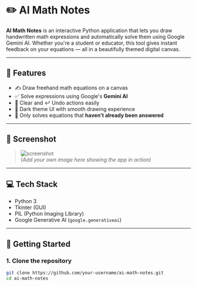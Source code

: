 # ✏️ AI Math Notes

**AI Math Notes** is an interactive Python application that lets you draw handwritten math expressions and automatically solve them using Google Gemini AI. Whether you're a student or educator, this tool gives instant feedback on your equations — all in a beautifully themed digital canvas.

---

## 🧠 Features

- ✍️ Draw freehand math equations on a canvas
- ✅ Solve expressions using Google's **Gemini AI**
- 🧹 Clear and ↩️ Undo actions easily
- 🎨 Dark theme UI with smooth drawing experience
- 🚫 Only solves equations that **haven’t already been answered**

---

## 📸 Screenshot

> ![screenshot](demo.png)  
*(Add your own image here showing the app in action)*

---

## 💻 Tech Stack

- Python 3
- Tkinter (GUI)
- PIL (Python Imaging Library)
- Google Generative AI (`google.generativeai`)

---

## 🚀 Getting Started

### 1. Clone the repository

```bash
git clone https://github.com/your-username/ai-math-notes.git
cd ai-math-notes

